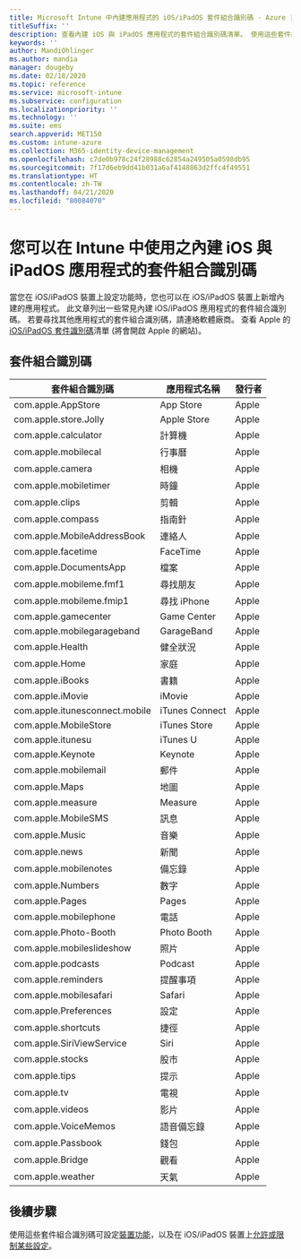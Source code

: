 ```yaml
---
title: Microsoft Intune 中內建應用程式的 iOS/iPadOS 套件組合識別碼 - Azure | Microsoft Docs
titleSuffix: ''
description: 查看內建 iOS 與 iPadOS 應用程式的套件組合識別碼清單。 使用這些套件組合識別碼，可明確允許使用 Microsoft Intune 裝置組態設定檔和原則中的應用程式。
keywords: ''
author: MandiOhlinger
ms.author: mandia
manager: dougeby
ms.date: 02/18/2020
ms.topic: reference
ms.service: microsoft-intune
ms.subservice: configuration
ms.localizationpriority: ''
ms.technology: ''
ms.suite: ems
search.appverid: MET150
ms.custom: intune-azure
ms.collection: M365-identity-device-management
ms.openlocfilehash: c7de0b978c24f28988c62854a249505a0598db95
ms.sourcegitcommit: 7f17d6eb9dd41b031a6af4148863d2ffc4f49551
ms.translationtype: HT
ms.contentlocale: zh-TW
ms.lasthandoff: 04/21/2020
ms.locfileid: "80084070"
---
```

# <a name="bundle-ids-for-built-in-ios-and-ipados-apps-you-can-use-in-intune"></a>您可以在 Intune 中使用之內建 iOS 與 iPadOS 應用程式的套件組合識別碼

當您在 iOS/iPadOS 裝置上設定功能時，您也可以在 iOS/iPadOS 裝置上新增內建的應用程式。 此文章列出一些常見內建 iOS/iPadOS 應用程式的套件組合識別碼。 若要尋找其他應用程式的套件組合識別碼，請連絡軟體廠商。 查看 Apple 的 [iOS/iPadOS 套件識別碼](https://support.apple.com/guide/mdm/ios-bundle-ids-mdm90f60c1ce/web)清單 (將會開啟 Apple 的網站)。

## <a name="bundle-ids"></a>套件組合識別碼

| 套件組合識別碼                   | 應用程式名稱     | 發行者 |
|-----------------------------|--------------|-----------|
| com.apple.AppStore          | App Store    | Apple     |
| com.apple.store.Jolly       | Apple Store  | Apple     |
| com.apple.calculator        | 計算機   | Apple     |
| com.apple.mobilecal         | 行事曆     | Apple     |
| com.apple.camera            | 相機       | Apple     |
| com.apple.mobiletimer       | 時鐘        | Apple     |
| com.apple.clips             | 剪輯        | Apple     |
| com.apple.compass           | 指南針      | Apple     |
| com.apple.MobileAddressBook | 連絡人     | Apple     |
| com.apple.facetime          | FaceTime     | Apple     |
| com.apple.DocumentsApp      | 檔案        | Apple     |
| com.apple.mobileme.fmf1     | 尋找朋友 | Apple     |
| com.apple.mobileme.fmip1    | 尋找 iPhone  | Apple     |
| com.apple.gamecenter        | Game Center  | Apple     |
| com.apple.mobilegarageband  | GarageBand   | Apple     |
| com.apple.Health            | 健全狀況       | Apple     |
| com.apple.Home              | 家庭         | Apple     |
| com.apple.iBooks            | 書籍       | Apple     |
| com.apple.iMovie            | iMovie       | Apple     |
| com.apple.itunesconnect.mobile | iTunes Connect | Apple |
| com.apple.MobileStore       | iTunes Store | Apple     |
| com.apple.itunesu           | iTunes U     | Apple     |
| com.apple.Keynote           | Keynote      | Apple     |
| com.apple.mobilemail        | 郵件         | Apple     |
| com.apple.Maps              | 地圖         | Apple     |
| com.apple.measure           | Measure      | Apple     |
| com.apple.MobileSMS         | 訊息     | Apple     |
| com.apple.Music             | 音樂        | Apple     |
| com.apple.news              | 新聞         | Apple     |
| com.apple.mobilenotes       | 備忘錄        | Apple     |
| com.apple.Numbers           | 數字      | Apple     |
| com.apple.Pages             | Pages        | Apple     |
| com.apple.mobilephone       | 電話        | Apple     |
| com.apple.Photo-Booth       | Photo Booth  | Apple     |
| com.apple.mobileslideshow   | 照片       | Apple     |
| com.apple.podcasts          | Podcast     | Apple     |
| com.apple.reminders         | 提醒事項    | Apple     |
| com.apple.mobilesafari      | Safari       | Apple     |
| com.apple.Preferences       | 設定     | Apple     |
| com.apple.shortcuts         | 捷徑    | Apple     |
| com.apple.SiriViewService   | Siri         | Apple     |
| com.apple.stocks            | 股市       | Apple     |
| com.apple.tips              | 提示         | Apple     |
| com.apple.tv                | 電視           | Apple     |
| com.apple.videos            | 影片       | Apple     |
| com.apple.VoiceMemos        | 語音備忘錄   | Apple     |
| com.apple.Passbook          | 錢包       | Apple     |
| com.apple.Bridge            | 觀看        | Apple     |
| com.apple.weather           | 天氣      | Apple     |

## <a name="next-steps"></a>後續步驟

使用這些套件組合識別碼可設定[裝置功能](ios-device-features-settings.md)，以及在 iOS/iPadOS 裝置上[允許或限制某些設定](device-restrictions-ios.md)。
